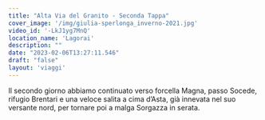 ```yaml
---
title: "Alta Via del Granito - Seconda Tappa"
cover_image: '/img/giulia-sperlonga_inverno-2021.jpg'
video_id: '-LkJ1yg7MnQ'
location_name: 'Lagorai'
description: ""
date: "2023-02-06T13:27:11.546"
draft: "false"
layout: 'viaggi'
---
```


Il secondo giorno abbiamo continuato verso forcella Magna, passo Socede, rifugio Brentari e una veloce salita a cima d’Asta, già innevata nel suo versante nord, per tornare poi a malga Sorgazza in serata.

